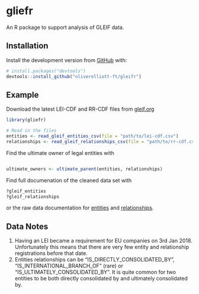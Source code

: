 
<!-- README.md is generated from README.Rmd. Please edit that file -->

# gliefr

<!-- badges: start -->

<!-- badges: end -->

An R package to support analysis of GLEIF data.

## Installation

Install the development version from [GitHub](https://github.com/) with:

``` r
# install.packages("devtools")
devtools::install_github("oliverelliott-ft/gleifr")
```

## Example

Download the latest LEI-CDF and RR-CDF files from
[gleif.org](https://www.gleif.org/en/lei-data/gleif-golden-copy/download-the-golden-copy#/)

``` r
library(gliefr)

# Read in the files
entities <- read_gleif_entities_csv(file = "path/to/lei-cdf.csv")
relationships <- read_gleif_relationships_csv(file = "path/to/rr-cdf.csv")
```

Find the ultimate owner of legal entities with

``` r

ultimate_owners <- ultimate_parent(entities, relationships)
```

Find full documenation of the cleaned data set with

``` r
?gleif_entities
?gleif_relationships
```

or the raw data documentation for
[entities](https://www.gleif.org/en/about-lei/common-data-file-format/lei-cdf-format)
and
[relationships](https://www.gleif.org/en/about-lei/common-data-file-format/relationship-record-cdf-format).

## Data Notes

1.  Having an LEI became a requirement for EU companies on 3rd Jan 2018.
    Unfortunately this means that there are very few entity and
    relationship registrations before that date.
2.  Entities relationships can be “IS\_DIRECTLY\_CONSOLIDATED\_BY”,
    “IS\_INTERNATIONAL\_BRANCH\_OF” (rare) or
    “IS\_ULTIMATELY\_CONSOLIDATED\_BY”. It is quite common for two
    entities to be both directly consolidated by and ultimately
    consolidated by.
